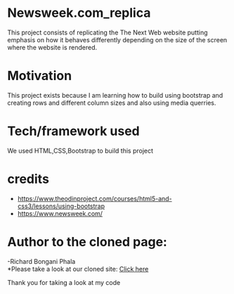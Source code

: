 # Newsweek.com_replica

This project consists of replicating the The Next Web website putting emphasis on how it behaves differently depending on the size of the screen where the website is rendered.

# Motivation

This project exists because I am learning how to build using bootstrap and creating rows and different column sizes and also using media querries.

# Tech/framework used

We used HTML,CSS,Bootstrap to build this project

# credits

- https://www.theodinproject.com/courses/html5-and-css3/lessons/using-bootstrap
- https://www.newsweek.com/

# Author to the cloned page:
  -Richard  Bongani Phala<br>
  *Please take a look at our cloned site:
  <a href="https://rawcdn.githack.com/RichardBongani/Newsweek.com/6904978382757652cd77aaaaca6ee57f2a16b115/index.html">Click here</a>


Thank you for taking a look at my code
